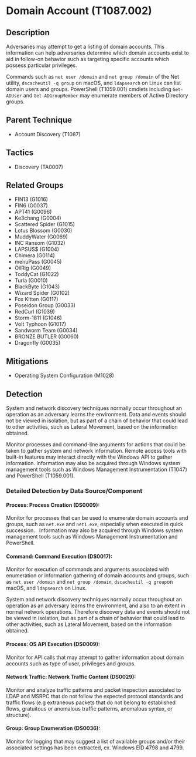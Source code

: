 # Domain Account (T1087.002)

## Description
Adversaries may attempt to get a listing of domain accounts. This information can help adversaries determine which domain accounts exist to aid in follow-on behavior such as targeting specific accounts which possess particular privileges.

Commands such as ```net user /domain``` and ```net group /domain``` of the Net utility, ```dscacheutil -q group``` on macOS, and ```ldapsearch``` on Linux can list domain users and groups. PowerShell (T1059.001) cmdlets including ```Get-ADUser``` and ```Get-ADGroupMember``` may enumerate members of Active Directory groups.  

## Parent Technique
- Account Discovery (T1087)

## Tactics
- Discovery (TA0007)

## Related Groups
- FIN13 (G1016)
- FIN6 (G0037)
- APT41 (G0096)
- Ke3chang (G0004)
- Scattered Spider (G1015)
- Lotus Blossom (G0030)
- MuddyWater (G0069)
- INC Ransom (G1032)
- LAPSUS$ (G1004)
- Chimera (G0114)
- menuPass (G0045)
- OilRig (G0049)
- ToddyCat (G1022)
- Turla (G0010)
- BlackByte (G1043)
- Wizard Spider (G0102)
- Fox Kitten (G0117)
- Poseidon Group (G0033)
- RedCurl (G1039)
- Storm-1811 (G1046)
- Volt Typhoon (G1017)
- Sandworm Team (G0034)
- BRONZE BUTLER (G0060)
- Dragonfly (G0035)

## Mitigations
- Operating System Configuration (M1028)

## Detection
System and network discovery techniques normally occur throughout an operation as an adversary learns the environment. Data and events should not be viewed in isolation, but as part of a chain of behavior that could lead to other activities, such as Lateral Movement, based on the information obtained.

Monitor processes and command-line arguments for actions that could be taken to gather system and network information. Remote access tools with built-in features may interact directly with the Windows API to gather information. Information may also be acquired through Windows system management tools such as Windows Management Instrumentation (T1047) and PowerShell (T1059.001).


### Detailed Detection by Data Source/Component
#### Process: Process Creation (DS0009): 
Monitor for processes that can be used to enumerate domain accounts and groups, such as ```net.exe``` and ```net1.exe```, especially when executed in quick succession.
 
Information may also be acquired through Windows system management tools such as Windows Management Instrumentation and PowerShell.

#### Command: Command Execution (DS0017): 
Monitor for execution of commands and arguments associated with enumeration or information gathering of domain accounts and groups, such as ```net user /domain``` and ```net group /domain```, ```dscacheutil -q group```on macOS, and ```ldapsearch``` on Linux.

System and network discovery techniques normally occur throughout an operation as an adversary learns the environment, and also to an extent in normal network operations. Therefore discovery data and events should not be viewed in isolation, but as part of a chain of behavior that could lead to other activities, such as Lateral Movement, based on the information obtained.

#### Process: OS API Execution (DS0009): 
Monitor for API calls that may attempt to gather information about domain accounts such as type of user, privileges and groups.

#### Network Traffic: Network Traffic Content (DS0029): 
Monitor and analyze traffic patterns and packet inspection associated to LDAP and MSRPC that do not follow the expected protocol standards and traffic flows (e.g extraneous packets that do not belong to established flows, gratuitous or anomalous traffic patterns, anomalous syntax, or structure).

#### Group: Group Enumeration (DS0036): 
Monitor for logging that may suggest a list of available groups and/or their associated settings has been extracted, ex. Windows EID 4798 and 4799.

